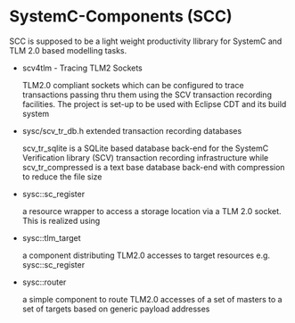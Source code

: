 SystemC-Components (SCC)
========================

SCC is supposed to be a light weight productivity llibrary for SystemC and TLM 2.0 based modelling tasks.
* scv4tlm - Tracing TLM2 Sockets

  TLM2.0 compliant sockets which can be configured to trace transactions passing thru them using the SCV transaction recording facilities. The project is set-up to be used with Eclipse CDT and its build system

* sysc/scv_tr_db.h extended transaction recording databases

  scv_tr_sqlite is a SQLite based database back-end for the SystemC Verification library (SCV) transaction recording infrastructure while scv_tr_compressed is a text base database back-end with compression to reduce the file size

* sysc::sc_register

  a resource wrapper to access a storage location via a TLM 2.0 socket. This is realized using
  
* sysc::tlm_target

  a component distributing TLM2.0 accesses to target resources e.g. sysc::sc_register
  
* sysc::router

  a simple component to route TLM2.0 accesses of a set of masters to a set of targets based on generic payload addresses
